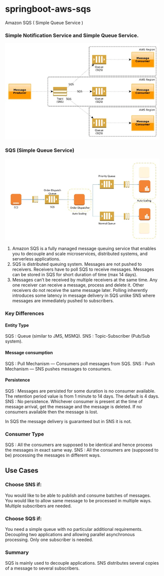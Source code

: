 # springboot-aws-sqs
Amazon SQS ( Simple Queue Service )

### Simple Notification Service and Simple Queue Service.
![img.png](img.png)

### SQS (Simple Queue Service)
![img_1.png](img_1.png)

1. Amazon SQS is a fully managed message queuing service that enables you to decouple and scale microservices, distributed systems, and serverless applications.
2. SQS is distributed queuing system. Messages are not pushed to receivers. Receivers have to poll SQS to receive messages. Messages can be stored in SQS for short duration of time (max 14 days).
3. Messages can’t be received by multiple receivers at the same time. Any one receiver can receive a message, process and delete it. Other receivers do not receive the same message later. Polling inherently introduces some latency in message delivery in SQS unlike SNS where messages are immediately pushed to subscribers.

### Key Differences
#### Entity Type
SQS : Queue (similar to JMS, MSMQ).
SNS : Topic-Subscriber (Pub/Sub system).

#### Message consumption
SQS : Pull Mechanism — Consumers poll messages from SQS.
SNS : Push Mechanism — SNS pushes messages to consumers.

#### Persistence
SQS : Messages are persisted for some duration is no consumer available. The retention period value is from 1 minute to 14 days. The default is 4 days.
SNS : No persistence. Whichever consumer is present at the time of message arrival, get the message and the message is deleted. If no consumers available then the message is lost.

In SQS the message delivery is guaranteed but in SNS it is not.

### Consumer Type
SQS : All the consumers are supposed to be identical and hence process the messages in exact same way.
SNS : All the consumers are (supposed to be) processing the messages in different ways.


## Use Cases
### Choose SNS if:
You would like to be able to publish and consume batches of messages.
You would like to allow same message to be processed in multiple ways.
Multiple subscribers are needed.

### Choose SQS if:
You need a simple queue with no particular additional requirements.
Decoupling two applications and allowing parallel asynchronous processing.
Only one subscriber is needed.

### Summary
SQS is mainly used to decouple applications. SNS distributes several copies of a message to several subscribers.

